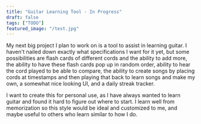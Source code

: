 ```yaml
---
title: "Guitar Learning Tool - In Progress"
draft: false
tags: ["TODO"]
featured_image: "/test.jpg"
---
```


My next big project I plan to work on is a tool to assist in learning guitar. I haven't nailed down exactly what specifications I want for it yet, but some possibilities are flash cards of different cords and the ability to add more, the ability to have these flash cards pop up in random order, ability to hear the cord played to be able to compare, the ability to create songs by placing cords at timestamps and then playing that back to learn songs and make my own, a somewhat nice looking UI, and a daily streak tracker.

I want to create this for personal use, as I have always wanted to learn guitar and found it hard to figure out where to start. I learn well from memorization so this style would be ideal and customized to me, and maybe useful to others who learn similar to how I do.


